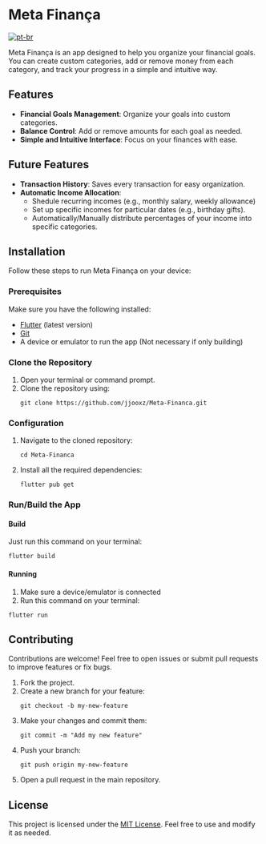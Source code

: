 # Meta Finança

[![pt-br](https://img.shields.io/badge/lang-pt--br-green)](README-PTBR.md)

Meta Finança is an app designed to help you organize your financial goals. You can create custom categories, add or remove money from each category, and track your progress in a simple and intuitive way.

## Features

- **Financial Goals Management**: Organize your goals into custom categories.
- **Balance Control**: Add or remove amounts for each goal as needed.
- **Simple and Intuitive Interface**: Focus on your finances with ease.

## Future Features

- **Transaction History**: Saves every transaction for easy organization.
- **Automatic Income Allocation**:
  - Shedule recurring incomes (e.g., monthly salary, weekly allowance)
  - Set up specific incomes for particular dates (e.g., birthday gifts).
  - Automatically/Manually distribute percentages of your income into specific categories.

## Installation

Follow these steps to run Meta Finança on your device:

### Prerequisites

Make sure you have the following installed:

- [Flutter](https://flutter.dev/docs/get-started/install) (latest version)
- [Git](https://git-scm.com/)
- A device or emulator to run the app (Not necessary if only building)

### Clone the Repository

1. Open your terminal or command prompt.
2. Clone the repository using:
   ```
   git clone https://github.com/jjooxz/Meta-Financa.git
   ```

### Configuration

1. Navigate to the cloned repository:
   ```
   cd Meta-Financa
   ```
2. Install all the required dependencies:
   ```
   flutter pub get
   ```

### Run/Build the App
#### Build
Just run this command on your terminal:
```
flutter build
```

#### Running
1. Make sure a device/emulator is connected
2. Run this command on your terminal:
```
flutter run
```


## Contributing

Contributions are welcome! Feel free to open issues or submit pull requests to improve features or fix bugs.

1. Fork the project.
2. Create a new branch for your feature:
   ```
   git checkout -b my-new-feature
   ```
3. Make your changes and commit them:
   ```
   git commit -m "Add my new feature"
   ```
4. Push your branch:
   ```
   git push origin my-new-feature
   ```
5. Open a pull request in the main repository.

## License

This project is licensed under the [MIT License](LICENSE). Feel free to use and modify it as needed.
